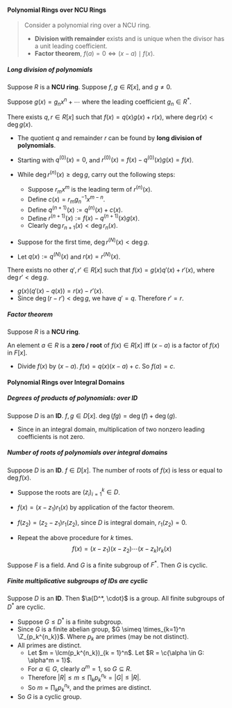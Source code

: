 #### Polynomial Rings over NCU Rings

> Consider a polynomial ring over a NCU ring.
>
> - **Division with remainder** exists and is unique when the divisor has a unit leading coefficient.
> - **Factor theorem**, $f(a) = 0 \iff (x - a) \mid f(x)$.

##### Long division of polynomials

Suppose $R$ is a **NCU ring**. Suppose $f, g \in R[x]$, and $g \neq 0$.

Suppose $g(x) = g_nx^n + \cdots$ where the leading coefficient $g_n \in R^*$.

There exists $q, r \in R[x]$ such that $f(x) = q(x) g(x) + r(x)$, where $\deg r(x) < \deg g(x)$.

- The quotient $q$ and remainder $r$ can be found by **long division of polynomials**.
- Starting with $q^{(0)}(x) = 0$, and $r^{(0)}(x) = f(x) - q^{(0)}(x) g(x) = f(x)$.
- While $\deg r^{(n)}(x) \ge \deg g$, carry out the following steps:
  - Suppose $r_m x^m$ is the leading term of $r^{(n)}(x)$.
  - Define $c(x) = r_m g_n^{-1} x^{m - n}$.
  - Define $q^{(n+1)}(x) := q^{(n)}(x) + c(x)$.
  - Define $r^{(n + 1)}(x) := f(x) - q^{(n + 1)}(x) g(x)$.
  - Clearly $\deg r_{n + 1}(x) < \deg r_n(x)$.

- Suppose for the first time, $\deg r^{(N)}(x) < \deg g$.
- Let $q(x):= q^{(N)}(x)$ and $r(x) = r^{(N)}(x)$.

There exists no other $q', r' \in R[x]$ such that $f(x) = g(x) q'(x) + r'(x)$, where $\deg r' < \deg g$.

- $g(x)(q'(x) - q(x)) = r(x) - r'(x)$.
- Since $\deg (r - r') < \deg g$, we have $q' = q$. Therefore $r' = r$.

##### Factor theorem

Suppose $R$ is a **NCU ring**.

An element $a \in R$ is a **zero / root** of $f(x) \in R[x]$ iff $(x - a)$ is a factor of $f(x)$ in $F[x]$.

- Divide $f(x)$ by $(x - a)$. $f(x) = q(x) (x - a) + c$. So $f(a) = c$.

#### Polynomial Rings over Integral Domains

##### Degrees of products of polynomials: over ID

Suppose $D$ is an **ID**. $f, g\in D[x]$. $\operatorname{deg}(f g)=\operatorname{deg}(f)+\operatorname{deg}(g)$.

- Since in an integral domain, multiplication of two nonzero leading coefficients is not zero.

##### Number of roots of polynomials over integral domains

Suppose $D$ is an **ID**. $f \in D[x]$. The number of roots of $f(x)$ is less or equal to $\deg f(x)$.

- Suppose the roots are $(z_i)_{i = 1}^k \in D$.

- $f(x) = (x - z_1) r_1(x)$ by application of the factor theorem.

- $f(z_2) = (z_2 - z_1)r_1(z_2)$, since $D$ is integral domain, $r_1(z_2) = 0$.

- Repeat the above procedure for $k$ times.
  $$
  f(x) = (x - z_1)(x - z_2) \cdots (x - z_k)r_k(x)
  $$

Suppose $F$ is a field. And $G$ is a finite subgroup of $F^*$. Then $G$ is cyclic.

##### Finite multiplicative subgroups of IDs are cyclic

Suppose $D$ is an **ID**. Then $\a{D^*, \cdot}$ is a group. All finite subgroups of $D^*$ are cyclic.

- Suppose $G \le D^*$ is a finite subgroup.
- Since $G$ is a finite abelian group, $G \simeq \times_{k=1}^n \Z_{p_k^{n_k}}$. Where $p_k$ are primes (may be not distinct).
- All primes are distinct.
  - Let $m = \lcm(p_k^{n_k})_{k = 1}^n$. Let $R = \c{\alpha \in G: \alpha^m = 1}$.
  - For $\alpha \in G$, clearly $\alpha^m = 1$, so $G \subseteq R$.
  - Therefore $|R| \le m \le \prod_k p_k^{n_k} = |G| \le |R|$.
  - So $m = \prod_{k} p_k^{n_k}$, and the primes are distinct.
- So $G$ is a cyclic group.

